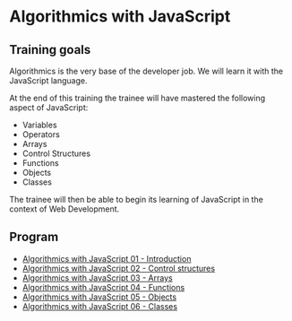 # Algorithmics with JavaScript

## Training goals

Algorithmics is the very base of the developer job. We will learn it with the JavaScript language.

At the end of this training the trainee will have mastered the following aspect of JavaScript:

* Variables
* Operators
* Arrays
* Control Structures
* Functions
* Objects
* Classes

The trainee will then be able to begin its learning of JavaScript in the context of Web Development.

## Program

- [Algorithmics with JavaScript 01 - Introduction](./01-intro.md)
- [Algorithmics with JavaScript 02 - Control structures](./02-control-structures.md)
- [Algorithmics with JavaScript 03 - Arrays](./03-arrays.md)
- [Algorithmics with JavaScript 04 - Functions](./04-functions.md)
- [Algorithmics with JavaScript 05 - Objects](./05-objects.md)
- [Algorithmics with JavaScript 06 - Classes](./06-classes.md)
